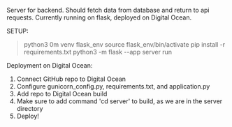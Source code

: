 Server for backend. Should fetch data from database and return to api requests. Currently running on flask, deployed on Digital Ocean. 

SETUP: 
> python3 0m venv flask_env
> source flask_env/bin/activate
> pip install -r requirements.txt
> python3 -m flask --app server run

Deployment on Digital Ocean:
1. Connect GitHub repo to Digital Ocean
2. Configure gunicorn_config.py, requirements.txt, and application.py
3. Add repo to Digital Ocean build
4. Make sure to add command 'cd server' to build, as we are in the server directory
5. Deploy!